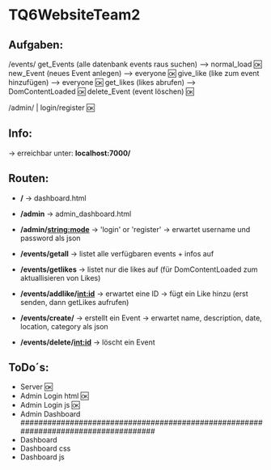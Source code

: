 # TQ6WebsiteTeam2

<h2><strong>Aufgaben:</strong></h2>

/events/<mode>
get_Events (alle datenbank events raus suchen) --> normal_load 🆗
new_Event (neues Event anlegen) --> everyone 🆗
give_like (like zum event hinzufügen) --> everyone 🆗
get_likes (likes abrufen) --> DomContentLoaded 🆗
delete_Event (event löschen) 🆗

/admin/<mode>  |  login/register 🆗


<h2><strong>Info:</strong></h2>
→ erreichbar unter: <strong>localhost:7000/</strong>

<h2><strong>Routen:</strong></h2>

- <strong>/</strong>
→  dashboard.html

- <strong>/admin</strong>
→  admin_dashboard.html

- <strong>/admin/<string:mode></strong>
→  'login' or 'register'
→  erwartet username und password als json

- <strong>/events/getall</strong>
→  listet alle verfügbaren events + infos auf

- <strong>/events/getlikes</strong>
→  listet nur die likes auf (für DomContentLoaded zum aktuallisieren von Likes)

- <strong>/events/addlike/<int:id></strong>
→ erwartet eine ID
→ fügt ein Like hinzu (erst senden, dann getLikes aufrufen)

- <strong>/events/create/</strong>
→  erstellt ein Event
→  erwartet name, description, date, location, category als json

- <strong>/events/delete/<int:id></strong>
→  löscht ein Event


<h2><strong>ToDo´s:</strong></h2>

- Server 🆗
- Admin Login html 🆗
- Admin Login js 🆗
- Admin Dashboard
####################################################################################
- Dashboard
- Dashboard css
- Dashboard js
